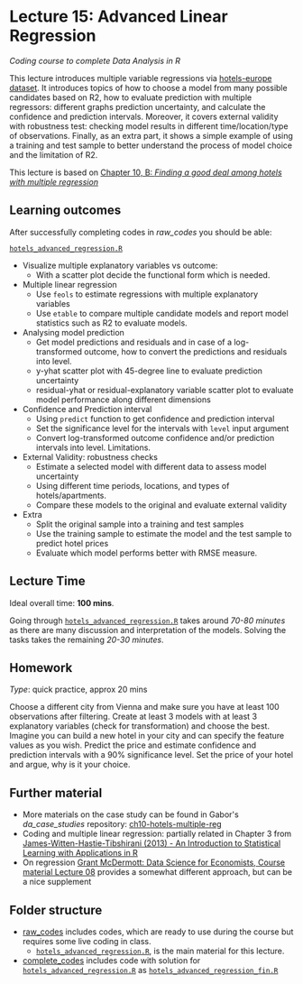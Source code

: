 # Lecture 15: Advanced Linear Regression
*Coding course to complete Data Analysis in R*

This lecture introduces multiple variable regressions via [hotels-europe dataset](https://gabors-data-analysis.com/datasets/#hotels-europe). It introduces topics of how to choose a model from many possible candidates based on R2, how to evaluate prediction with multiple regressors: different graphs prediction uncertainty, and calculate the confidence and prediction intervals. Moreover, it covers external validity with robustness test: checking model results in different time/location/type of observations. Finally, as an extra part, it shows a simple example of using a training and test sample to better understand the process of model choice and the limitation of R2.

This lecture is based on [Chapter 10, B: *Finding a good deal among hotels with multiple regression*](https://gabors-data-analysis.com/casestudies/#ch10b-finding-a-good-deal-among-hotels-with-multiple-regression)

## Learning outcomes
After successfully completing codes in *raw_codes* you should be able:

[`hotels_advanced_regression.R`](https://github.com/gabors-data-analysis/da-coding-rstats/blob/main/lecture15-advanced_linear_regression/raw_codes/hotels_advanced_regression.R)
  - Visualize multiple explanatory variables vs outcome:
    - With a scatter plot decide the functional form which is needed.
  - Multiple linear regression
    - Use `feols` to estimate regressions with multiple explanatory variables
    - Use `etable` to compare multiple candidate models and report model statistics such as R2 to evaluate models.
  - Analysing model prediction
    - Get model predictions and residuals and in case of a log-transformed outcome, how to convert the predictions and residuals into level.
    - y-yhat scatter plot with 45-degree line to evaluate prediction uncertainty
    - residual-yhat or residual-explanatory variable scatter plot to evaluate model performance along different dimensions
  - Confidence and Prediction interval
    - Using `predict` function to get confidence and prediction interval
    - Set the significance level for the intervals with `level` input argument
    - Convert log-transformed outcome confidence and/or prediction intervals into level. Limitations.
  - External Validity: robustness checks
    - Estimate a selected model with different data to assess model uncertainty
    - Using different time periods, locations, and types of hotels/apartments.
    - Compare these models to the original and evaluate external validity
  - Extra
    - Split the original sample into a training and test samples
    - Use the training sample to estimate the model and the test sample to predict hotel prices
    - Evaluate which model performs better with RMSE measure.

## Lecture Time

Ideal overall time: **100 mins**.

Going through [`hotels_advanced_regression.R`](https://github.com/gabors-data-analysis/da-coding-rstats/blob/main/lecture15-advanced_linear_regression/raw_codes/hotels_advanced_regression.R) takes around *70-80 minutes* as there are many discussion and interpretation of the models. Solving the tasks takes the remaining *20-30 minutes*. 


## Homework

*Type*: quick practice, approx 20 mins

Choose a different city from Vienna and make sure you have at least 100 observations after filtering. Create at least 3 models with at least 3 explanatory variables (check for transformation) and choose the best. Imagine you can build a new hotel in your city and can specify the feature values as you wish. Predict the price and estimate confidence and prediction intervals with a 90% significance level. Set the price of your hotel and argue, why is it your choice. 


## Further material

  - More materials on the case study can be found in Gabor's *da_case_studies* repository: [ch10-hotels-multiple-reg](https://github.com/gabors-data-analysis/da_case_studies/tree/master/ch10-hotels-multiple-reg)
  - Coding and multiple linear regression: partially related in Chapter 3 from [James-Witten-Hastie-Tibshirani (2013) - An Introduction to Statistical Learning with Applications in R](https://www.statlearning.com/)
  - On regression [Grant McDermott: Data Science for Economists, Course material Lecture 08](https://github.com/uo-ec607/lectures/tree/master/08-regression) provides a somewhat different approach, but can be a nice supplement


## Folder structure
  
  - [raw_codes](https://github.com/gabors-data-analysis/da-coding-rstats/blob/main/lecture15-advanced_linear_regression/raw_codes) includes codes, which are ready to use during the course but requires some live coding in class.
    - [`hotels_advanced_regression.R`](https://github.com/gabors-data-analysis/da-coding-rstats/blob/main/lecture15-advanced_linear_regression/raw_codes/hotels_advanced_regression.R), is the main material for this lecture.
  - [complete_codes](https://github.com/gabors-data-analysis/da-coding-rstats/blob/main/lecture15-advanced_linear_regression/complete_codes) includes code with solution for [`hotels_advanced_regression.R`](https://github.com/gabors-data-analysis/da-coding-rstats/blob/main/lecture15-advanced_linear_regression/raw_codes/hotels_advanced_regression.R) as [`hotels_advanced_regression_fin.R`](https://github.com/gabors-data-analysis/da-coding-rstats/blob/main/lecture15-advanced_linear_regression/complete_codes/hotels_advanced_regression_fin.R)


